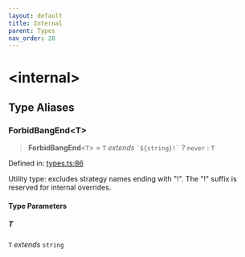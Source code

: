 ```yaml
---
layout: default
title: Internal
parent: Types
nav_order: 28
---
```


# \<internal\>

## Type Aliases

### ForbidBangEnd\<T\>

> **ForbidBangEnd**\<`T`\> = `T` _extends_ `` `${string}!` `` ? `never` : `T`

Defined in: [types.ts:86](https://github.com/react18-tools/git-json-resolver/blob/6e75e49557f9b5e6210062de3c8a81741a79c347/lib/src/types.ts#L86)

Utility type: excludes strategy names ending with "!".
The "!" suffix is reserved for internal overrides.

#### Type Parameters

##### T

`T` _extends_ `string`
